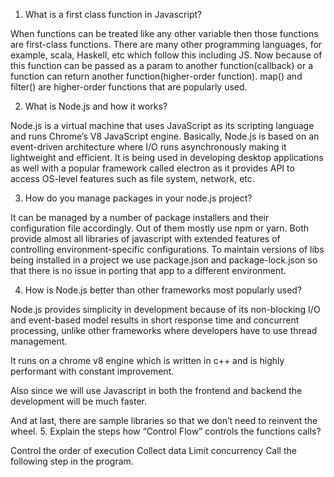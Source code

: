 1. What is a first class function in Javascript?

When functions can be treated like any other variable then those functions are first-class functions. There are many other programming languages, for example, scala, Haskell, etc which follow this including JS. Now because of this function can be passed as a param to another function(callback) or a function can return another function(higher-order function). map() and filter() are higher-order functions that are popularly used.

2. What is Node.js and how it works?

Node.js is a virtual machine that uses JavaScript as its scripting language and runs Chrome’s V8 JavaScript engine. Basically, Node.js is based on an event-driven architecture where I/O runs asynchronously making it lightweight and efficient. It is being used in developing desktop applications as well with a popular framework called electron as it provides API to access OS-level features such as file system, network, etc.

3. How do you manage packages in your node.js project?

It can be managed by a number of package installers and their configuration file accordingly. Out of them mostly use npm or yarn. Both provide almost all libraries of javascript with extended features of controlling environment-specific configurations. To maintain versions of libs being installed in a project we use package.json and package-lock.json so that there is no issue in porting that app to a different environment.

4. How is Node.js better than other frameworks most popularly used?

Node.js provides simplicity in development because of its non-blocking I/O and event-based model results in short response time and concurrent processing, unlike other frameworks where developers have to use thread management. 
 
It runs on a chrome v8 engine which is written in c++ and is highly performant with constant improvement. 
 
Also since we will use Javascript in both the frontend and backend the development will be much faster. 
 
And at last, there are sample libraries so that we don’t need to reinvent the wheel.
5. Explain the steps how “Control Flow” controls the functions calls?

Control the order of execution
Collect data
Limit concurrency
Call the following step in the program.
